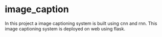 # image_caption
In this project a image captioning system is built using cnn and rnn. 
This image captioning system is deployed on web using flask.
